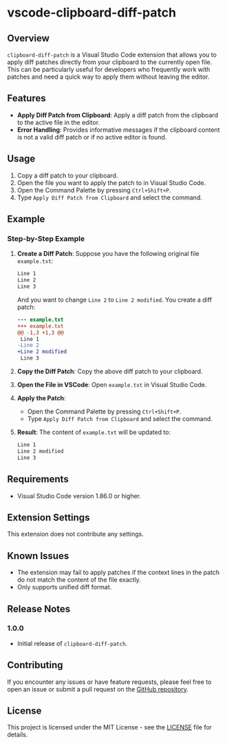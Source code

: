 # vscode-clipboard-diff-patch

## Overview

`clipboard-diff-patch` is a Visual Studio Code extension that allows you to apply diff patches directly from your clipboard to the currently open file. This can be particularly useful for developers who frequently work with patches and need a quick way to apply them without leaving the editor.

## Features

- **Apply Diff Patch from Clipboard**: Apply a diff patch from the clipboard to the active file in the editor.
- **Error Handling**: Provides informative messages if the clipboard content is not a valid diff patch or if no active editor is found.

## Usage

1. Copy a diff patch to your clipboard.
2. Open the file you want to apply the patch to in Visual Studio Code.
3. Open the Command Palette by pressing `Ctrl+Shift+P`.
4. Type `Apply Diff Patch from Clipboard` and select the command.

## Example

### Step-by-Step Example

1. **Create a Diff Patch**: Suppose you have the following original file `example.txt`:

    ```txt
    Line 1
    Line 2
    Line 3
    ```

    And you want to change `Line 2` to `Line 2 modified`. You create a diff patch:

    ```diff
    --- example.txt
    +++ example.txt
    @@ -1,3 +1,3 @@
     Line 1
    -Line 2
    +Line 2 modified
     Line 3
    ```

2. **Copy the Diff Patch**: Copy the above diff patch to your clipboard.

3. **Open the File in VSCode**: Open `example.txt` in Visual Studio Code.

4. **Apply the Patch**:
    - Open the Command Palette by pressing `Ctrl+Shift+P`.
    - Type `Apply Diff Patch from Clipboard` and select the command.

5. **Result**: The content of `example.txt` will be updated to:

    ```txt
    Line 1
    Line 2 modified
    Line 3
    ```

## Requirements

- Visual Studio Code version 1.86.0 or higher.

## Extension Settings

This extension does not contribute any settings.

## Known Issues

- The extension may fail to apply patches if the context lines in the patch do not match the content of the file exactly.
- Only supports unified diff format.

## Release Notes

### 1.0.0

- Initial release of `clipboard-diff-patch`.

## Contributing

If you encounter any issues or have feature requests, please feel free to open an issue or submit a pull request on the [GitHub repository](https://github.com/your-repo/clipboard-diff-patch).

## License

This project is licensed under the MIT License - see the [LICENSE](LICENSE) file for details.
